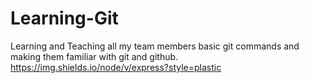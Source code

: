 # Learning-Git
Learning and Teaching all my team members basic git commands and making them familiar with git and github.
https://img.shields.io/node/v/express?style=plastic
